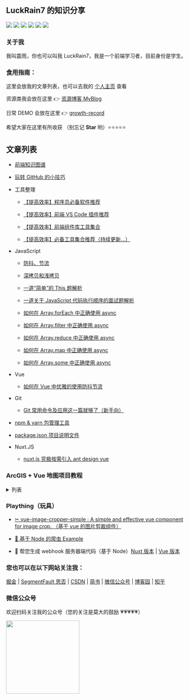 ## LuckRain7 的知识分享

[![](https://luckrain7.github.io/Knowledge-Sharing/images/juejin.svg)](https://juejin.im/user/5c749a736fb9a049a97a5a8e)   [![](https://luckrain7.github.io/Knowledge-Sharing/images/SegmentFault.svg)](https://segmentfault.com/u/rain7)   [![](https://luckrain7.github.io/Knowledge-Sharing/images/CSDN.svg)](https://blog.csdn.net/True_Rain)   [![](https://luckrain7.github.io/Knowledge-Sharing/images/jianshu.svg)](https://www.jianshu.com/u/b456d77c42db)   [![](https://luckrain7.github.io/Knowledge-Sharing/images/RainCode.svg)](https://mp.weixin.qq.com/mp/profile_ext?action=home&__biz=MzI0ODczNDM0NQ==&scene=124#wechat_redirect)   [![](https://luckrain7.github.io/Knowledge-Sharing/images/zhihu.svg)](https://www.zhihu.com/people/luckrain7)

### 关于我

我叫震雨，你也可以叫我 LuckRain7，我是一个前端学习者，目前身份是学生。

### 食用指南：

这里会放我的文章列表，也可以去我的 [个人主页](https://luck.rain7.top/) 查看

资源类我会放在这里 👉 [资源博客 MyBlog](https://github.com/LuckRain7/MyBlog)

日常 DEMO 会放在这里 👉 [growth-record](https://github.com/LuckRain7/growth-record)

希望大家在这里有所收获 （别忘记 **Star** 哟）⭐⭐⭐⭐⭐

## 文章列表

- [前端知识图谱](http://rain7.top/engineering/engineering.html)

- [玩转 GitHub 的小技巧](https://mp.weixin.qq.com/s/CF78yXfl-e8WaCxwcpSD_w)

* 工具整理

  - [【提高效率】程序员必备软件推荐](http://rain7.top/share/software.html)

  - [【提高效率】前端 VS Code 插件推荐](http://rain7.top/share/vscode.html)

  - [【提高效率】前端组件库工具集合](http://rain7.top/farme/index.html)

  - [【提高效率】必备工具集合推荐（持续更新...）](https://github.com/LuckRain7/Knowledge-Sharing/tree/master/tool)

* JavaScript

  - [防抖、节流](http://rain7.top/frontend/JavaScript.html#_2、防抖和节流)

  - [深拷贝和浅拷贝](http://rain7.top/frontend/JavaScript.html#_1、深拷贝和浅拷贝)

  - [一道“简单”的 This 题解析](https://mp.weixin.qq.com/s/QLabNBOChsKmrpvEXJrpNg)

  - [一道关于 JavaScript 代码执行顺序的面试题解析](https://mp.weixin.qq.com/s/fJO-7OnSE82t6Gqqt8n0Fg)

  - [如何在 Array.forEach 中正确使用 async](https://mp.weixin.qq.com/s/39J2KO8h_cBKg3MWB63L7w)

  - [如何在 Array.filter 中正确使用 async](https://mp.weixin.qq.com/s/OtFsaLb2a26D0Uz4aFaoAw)

  - [如何在 Array.reduce 中正确使用 async](https://mp.weixin.qq.com/s/9wl8-SYspr3s358Tf0CmSg)

  - [如何在 Array.map 中正确使用 async](https://mp.weixin.qq.com/s/PdghejWyUjfWLBdOagPkkA)

  - [如何在 Array.some 中正确使用 async](https://mp.weixin.qq.com/s/-kBwis0MhRNgVEtDF7wPYA)

- Vue

  - [如何在 Vue 中优雅的使用防抖节流](https://mp.weixin.qq.com/s/mFmqyicyfaAOdxmhlPmSRQ)

- Git

  - [Git 常用命令及应用这一篇就够了（新手向）](https://mp.weixin.qq.com/s/4gWe9dm5nSt9MGFKhZBv2g)

- [npm & yarn 包管理工具](http://rain7.top/tools/package)

- [package.json 项目说明文件](http://rain7.top/engineering/package.json.html)

- Nuxt.JS

  - [nuxt.js 究极按需引入 ant design vue](https://mp.weixin.qq.com/s/1YKTNgyhxBFo3IqoS2Y5Kg)

### ArcGIS + Vue 地图项目教程

<details>
<summary>列表</summary>

- [（一）ArcGIS API for JavaScript 本地部署(开发环境)](https://github.com/LuckRain7/arcgis-api-for-javascript-vue)

- [（二）加载地图](https://github.com/LuckRain7/arcgis-api-for-javascript-vue)

</details>

### Plaything（玩具）

- [✂ vue-image-cropper-simple : A simple and effective vue component for image crop. （基于 vue 的图片剪裁组件）](https://github.com/LuckRain7/vue-image-cropper-simple)

- [🐞 基于 Node 的爬虫 Example](https://github.com/LuckRain7/web-crawler)

- 🔧 帮您生成 webhook 服务器端代码（基于 Node）[Nuxt 版本](https://github.com/LuckRain7/webhooks-server-generator) | [Vue 版本](https://github.com/LuckRain7/webhooks-code-generator)

### 您也可以在以下网站关注我：

[掘金](https://juejin.im/user/5c749a736fb9a049a97a5a8e) | [SegmentFault 思否](https://segmentfault.com/u/rain7) | [CSDN](https://blog.csdn.net/True_Rain) | [简书](https://www.jianshu.com/u/b456d77c42db) | [微信公众号](https://mp.weixin.qq.com/mp/profile_ext?action=home&__biz=MzI0ODczNDM0NQ==&scene=124#wechat_redirect) | [博客园](https://www.cnblogs.com/luckrain7/) | [知乎](https://www.zhihu.com/people/luckrain7)

### 微信公众号

欢迎扫码关注我的公众号（您的关注是莫大的鼓励 💗💗💗💗💗）

<div style="height:200px;">
<img src="https://luckrain7.github.io/Knowledge-Sharing/resource/images/wx.png" height=200/>
</div>
